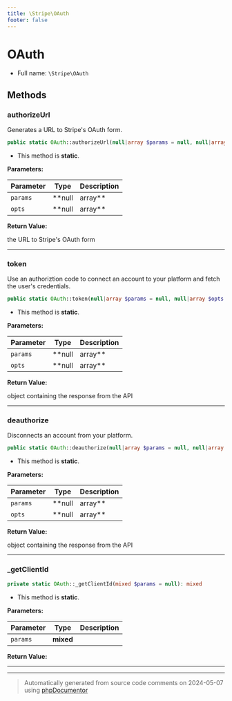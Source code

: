 ```yaml
---
title: \Stripe\OAuth
footer: false
---
```


# OAuth





* Full name: `\Stripe\OAuth`



## Methods

### authorizeUrl

Generates a URL to Stripe's OAuth form.

```php
public static OAuth::authorizeUrl(null|array $params = null, null|array $opts = null): string
```



* This method is **static**.




**Parameters:**

| Parameter | Type | Description |
|-----------|------|-------------|
| `params` | **null|array** |  |
| `opts` | **null|array** |  |


**Return Value:**

the URL to Stripe's OAuth form



---
### token

Use an authoriztion code to connect an account to your platform and
fetch the user's credentials.

```php
public static OAuth::token(null|array $params = null, null|array $opts = null): \Stripe\StripeObject
```



* This method is **static**.




**Parameters:**

| Parameter | Type | Description |
|-----------|------|-------------|
| `params` | **null|array** |  |
| `opts` | **null|array** |  |


**Return Value:**

object containing the response from the API



---
### deauthorize

Disconnects an account from your platform.

```php
public static OAuth::deauthorize(null|array $params = null, null|array $opts = null): \Stripe\StripeObject
```



* This method is **static**.




**Parameters:**

| Parameter | Type | Description |
|-----------|------|-------------|
| `params` | **null|array** |  |
| `opts` | **null|array** |  |


**Return Value:**

object containing the response from the API



---
### _getClientId



```php
private static OAuth::_getClientId(mixed $params = null): mixed
```



* This method is **static**.




**Parameters:**

| Parameter | Type | Description |
|-----------|------|-------------|
| `params` | **mixed** |  |


**Return Value:**





---


---
> Automatically generated from source code comments on 2024-05-07 using [phpDocumentor](http://www.phpdoc.org/)

